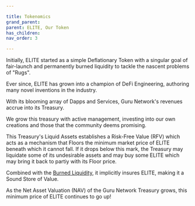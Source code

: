 ```yaml
---

title: Tokenomics
grand_parent:
parent: ELITE, Our Token
has_children:
nav_order: 3

---
```


Initially, ELITE started as a simple Deflationary Token with a singular goal of fair-launch and permanently burned liquidity to tackle the nascent problems of "Rugs".

Ever since, ELITE has grown into a champion of DeFi Engineering, authoring many novel inventions in the industry.

With its blooming array of Dapps and Services, Guru Network's revenues accrue into its Treasury.

We grow this treasury with active management, investing into our own creations and those that the community deems promising.

This Treasury's Liquid Assets establishes a Risk-Free Value (RFV) which acts as a mechanism that Floors the minimum market price of ELITE beneath which it cannot fall. If it drops below this mark, the Treasury may liquidate some of its undesirable assets and may buy some ELITE which may bring it back to partiy with its Floor price.

Combined with the [Burned Liquidity](./launch.md), it implicitly insures ELITE, making it a Sound Store of Value.

As the Net Asset Valuation (NAV) of the Guru Network Treasury grows, this minimum price of ELITE continues to go up!